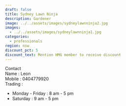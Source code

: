 ```yaml
---
draft: false
title: Sydney Lawn Ninja
description: Gardener
image: ../../assets/images/sydneylawnninja2.jpg
images:
  - ../../assets/images/sydneylawnninja1.jpg
categories:
  - professionals
region: nsw
discount_pct: 5
discount_text: Mention HMG member to receive discount
---
```


Contact \
Name : Leon\
Mobile : 0404779920\
Trading :

- Monday - Friday : 8 am - 5 pm
- Saturday : 9 am - 5 pm

